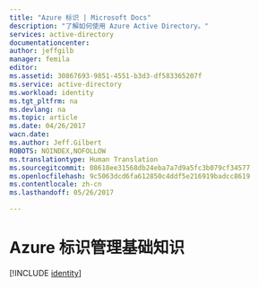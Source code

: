 ```yaml
---
title: "Azure 标识 | Microsoft Docs"
description: "了解如何使用 Azure Active Directory。"
services: active-directory
documentationcenter: 
author: jeffgilb
manager: femila
editor: 
ms.assetid: 30867693-9851-4551-b3d3-df583365207f
ms.service: active-directory
ms.workload: identity
ms.tgt_pltfrm: na
ms.devlang: na
ms.topic: article
ms.date: 04/26/2017
wacn.date: 
ms.author: Jeff.Gilbert
ROBOTS: NOINDEX,NOFOLLOW
ms.translationtype: Human Translation
ms.sourcegitcommit: 08618ee31568db24eba7a7d9a5fc3b079cf34577
ms.openlocfilehash: 9c5063dcd6fa612850c4ddf5e216919badcc8619
ms.contentlocale: zh-cn
ms.lasthandoff: 05/26/2017

---
```

# <a name="the-fundamentals-of-azure-identity-management"></a>Azure 标识管理基础知识
[!INCLUDE [identity](../../includes/identity.md)]


